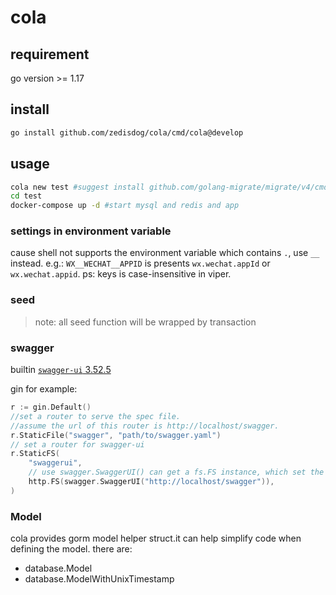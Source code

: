 # cola

## requirement
go version >= 1.17

## install
```bash
go install github.com/zedisdog/cola/cmd/cola@develop
```
## usage
```bash
cola new test #suggest install github.com/golang-migrate/migrate/v4/cmd/migrate@latest for database migrate
cd test
docker-compose up -d #start mysql and redis and app
```
### settings in environment variable
cause shell not supports the environment variable which contains `.`, use `__` instead.
e.g.: `WX__WECHAT__APPID` is presents `wx.wechat.appId` or `wx.wechat.appid`. ps: keys is case-insensitive in viper.

### seed
> note: all seed function will be wrapped by transaction

### swagger
builtin [`swagger-ui` 3.52.5](https://github.com/swagger-api/swagger-ui)

gin for example:
```go
r := gin.Default()
//set a router to serve the spec file.
//assume the url of this router is http://localhost/swagger.
r.StaticFile("swagger", "path/to/swagger.yaml")
// set a router for swagger-ui
r.StaticFS(
    "swaggerui",
    // use swagger.SwaggerUI() can get a fs.FS instance, which set the spec file uri to specific one.
    http.FS(swagger.SwaggerUI("http://localhost/swagger")),
)
```

### Model
cola provides gorm model helper struct.it can help simplify code when defining the model.
there are:

* database.Model
* database.ModelWithUnixTimestamp
